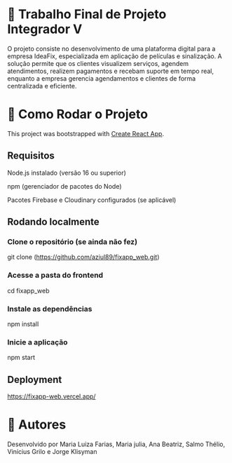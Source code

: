# 🏫 Trabalho Final de Projeto Integrador V

O projeto consiste no desenvolvimento de uma plataforma digital para a empresa IdeaFix, especializada em aplicação de películas e sinalização. A solução permite que os clientes visualizem serviços, agendem atendimentos, realizem pagamentos e recebam suporte em tempo real, enquanto a empresa gerencia agendamentos e clientes de forma centralizada e eficiente.


# 🚀 Como Rodar o Projeto

This project was bootstrapped with [Create React App](https://github.com/facebook/create-react-app).

## Requisitos

Node.js instalado (versão 16 ou superior)

npm (gerenciador de pacotes do Node)

Pacotes Firebase e Cloudinary configurados (se aplicável)

## Rodando localmente

### Clone o repositório (se ainda não fez)
git clone (https://github.com/aziul89/fixapp_web.git)

### Acesse a pasta do frontend
cd fixapp_web

### Instale as dependências
npm install

### Inicie a aplicação
npm start

## Deployment

https://fixapp-web.vercel.app/

# 👤 Autores
Desenvolvido por Maria Luiza Farias, Maria julia, Ana Beatriz, Salmo Thélio, Vinícius Grilo e Jorge Klisyman

